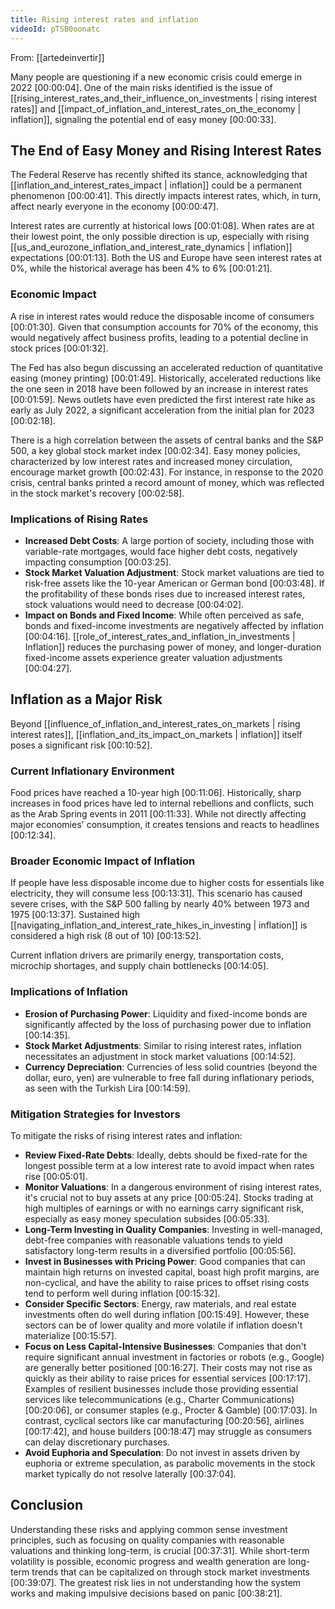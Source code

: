 ```yaml
---
title: Rising interest rates and inflation
videoId: pTSB0oonatc
---
```


From: [[artedeinvertir]] <br/> 

Many people are questioning if a new economic crisis could emerge in 2022 <a class="yt-timestamp" data-t="00:00:04">[00:00:04]</a>. One of the main risks identified is the issue of [[rising_interest_rates_and_their_influence_on_investments | rising interest rates]] and [[impact_of_inflation_and_interest_rates_on_the_economy | inflation]], signaling the potential end of easy money <a class="yt-timestamp" data-t="00:00:33">[00:00:33]</a>.

## The End of Easy Money and Rising Interest Rates

The Federal Reserve has recently shifted its stance, acknowledging that [[inflation_and_interest_rates_impact | inflation]] could be a permanent phenomenon <a class="yt-timestamp" data-t="00:00:41">[00:00:41]</a>. This directly impacts interest rates, which, in turn, affect nearly everyone in the economy <a class="yt-timestamp" data-t="00:00:47">[00:00:47]</a>.

Interest rates are currently at historical lows <a class="yt-timestamp" data-t="00:01:08">[00:01:08]</a>. When rates are at their lowest point, the only possible direction is up, especially with rising [[us_and_eurozone_inflation_and_interest_rate_dynamics | inflation]] expectations <a class="yt-timestamp" data-t="00:01:13">[00:01:13]</a>. Both the US and Europe have seen interest rates at 0%, while the historical average has been 4% to 6% <a class="yt-timestamp" data-t="00:01:21">[00:01:21]</a>.

### Economic Impact

A rise in interest rates would reduce the disposable income of consumers <a class="yt-timestamp" data-t="00:01:30">[00:01:30]</a>. Given that consumption accounts for 70% of the economy, this would negatively affect business profits, leading to a potential decline in stock prices <a class="yt-timestamp" data-t="00:01:32">[00:01:32]</a>.

The Fed has also begun discussing an accelerated reduction of quantitative easing (money printing) <a class="yt-timestamp" data-t="00:01:49">[00:01:49]</a>. Historically, accelerated reductions like the one seen in 2018 have been followed by an increase in interest rates <a class="yt-timestamp" data-t="00:01:59">[00:01:59]</a>. News outlets have even predicted the first interest rate hike as early as July 2022, a significant acceleration from the initial plan for 2023 <a class="yt-timestamp" data-t="00:02:18">[00:02:18]</a>.

There is a high correlation between the assets of central banks and the S&P 500, a key global stock market index <a class="yt-timestamp" data-t="00:02:34">[00:02:34]</a>. Easy money policies, characterized by low interest rates and increased money circulation, encourage market growth <a class="yt-timestamp" data-t="00:02:43">[00:02:43]</a>. For instance, in response to the 2020 crisis, central banks printed a record amount of money, which was reflected in the stock market's recovery <a class="yt-timestamp" data-t="00:02:58">[00:02:58]</a>.

### Implications of Rising Rates

*   **Increased Debt Costs**: A large portion of society, including those with variable-rate mortgages, would face higher debt costs, negatively impacting consumption <a class="yt-timestamp" data-t="00:03:25">[00:03:25]</a>.
*   **Stock Market Valuation Adjustment**: Stock market valuations are tied to risk-free assets like the 10-year American or German bond <a class="yt-timestamp" data-t="00:03:48">[00:03:48]</a>. If the profitability of these bonds rises due to increased interest rates, stock valuations would need to decrease <a class="yt-timestamp" data-t="00:04:02">[00:04:02]</a>.
*   **Impact on Bonds and Fixed Income**: While often perceived as safe, bonds and fixed-income investments are negatively affected by inflation <a class="yt-timestamp" data-t="00:04:16">[00:04:16]</a>. [[role_of_interest_rates_and_inflation_in_investments | Inflation]] reduces the purchasing power of money, and longer-duration fixed-income assets experience greater valuation adjustments <a class="yt-timestamp" data-t="00:04:27">[00:04:27]</a>.

## Inflation as a Major Risk

Beyond [[influence_of_inflation_and_interest_rates_on_markets | rising interest rates]], [[inflation_and_its_impact_on_markets | inflation]] itself poses a significant risk <a class="yt-timestamp" data-t="00:10:52">[00:10:52]</a>.

### Current Inflationary Environment

Food prices have reached a 10-year high <a class="yt-timestamp" data-t="00:11:06">[00:11:06]</a>. Historically, sharp increases in food prices have led to internal rebellions and conflicts, such as the Arab Spring events in 2011 <a class="yt-timestamp" data-t="00:11:33">[00:11:33]</a>. While not directly affecting major economies' consumption, it creates tensions and reacts to headlines <a class="yt-timestamp" data-t="00:12:34">[00:12:34]</a>.

### Broader Economic Impact of Inflation

If people have less disposable income due to higher costs for essentials like electricity, they will consume less <a class="yt-timestamp" data-t="00:13:31">[00:13:31]</a>. This scenario has caused severe crises, with the S&P 500 falling by nearly 40% between 1973 and 1975 <a class="yt-timestamp" data-t="00:13:37">[00:13:37]</a>. Sustained high [[navigating_inflation_and_interest_rate_hikes_in_investing | inflation]] is considered a high risk (8 out of 10) <a class="yt-timestamp" data-t="00:13:52">[00:13:52]</a>.

Current inflation drivers are primarily energy, transportation costs, microchip shortages, and supply chain bottlenecks <a class="yt-timestamp" data-t="00:14:05">[00:14:05]</a>.

### Implications of Inflation

*   **Erosion of Purchasing Power**: Liquidity and fixed-income bonds are significantly affected by the loss of purchasing power due to inflation <a class="yt-timestamp" data-t="00:14:35">[00:14:35]</a>.
*   **Stock Market Adjustments**: Similar to rising interest rates, inflation necessitates an adjustment in stock market valuations <a class="yt-timestamp" data-t="00:14:52">[00:14:52]</a>.
*   **Currency Depreciation**: Currencies of less solid countries (beyond the dollar, euro, yen) are vulnerable to free fall during inflationary periods, as seen with the Turkish Lira <a class="yt-timestamp" data-t="00:14:59">[00:14:59]</a>.

### Mitigation Strategies for Investors

To mitigate the risks of rising interest rates and inflation:

*   **Review Fixed-Rate Debts**: Ideally, debts should be fixed-rate for the longest possible term at a low interest rate to avoid impact when rates rise <a class="yt-timestamp" data-t="00:05:01">[00:05:01]</a>.
*   **Monitor Valuations**: In a dangerous environment of rising interest rates, it's crucial not to buy assets at any price <a class="yt-timestamp" data-t="00:05:24">[00:05:24]</a>. Stocks trading at high multiples of earnings or with no earnings carry significant risk, especially as easy money speculation subsides <a class="yt-timestamp" data-t="00:05:33">[00:05:33]</a>.
*   **Long-Term Investing in Quality Companies**: Investing in well-managed, debt-free companies with reasonable valuations tends to yield satisfactory long-term results in a diversified portfolio <a class="yt-timestamp" data-t="00:05:56">[00:05:56]</a>.
*   **Invest in Businesses with Pricing Power**: Good companies that can maintain high returns on invested capital, boast high profit margins, are non-cyclical, and have the ability to raise prices to offset rising costs tend to perform well during inflation <a class="yt-timestamp" data-t="00:15:32">[00:15:32]</a>.
*   **Consider Specific Sectors**: Energy, raw materials, and real estate investments often do well during inflation <a class="yt-timestamp" data-t="00:15:49">[00:15:49]</a>. However, these sectors can be of lower quality and more volatile if inflation doesn't materialize <a class="yt-timestamp" data-t="00:15:57">[00:15:57]</a>.
*   **Focus on Less Capital-Intensive Businesses**: Companies that don't require significant annual investment in factories or robots (e.g., Google) are generally better positioned <a class="yt-timestamp" data-t="00:16:27">[00:16:27]</a>. Their costs may not rise as quickly as their ability to raise prices for essential services <a class="yt-timestamp" data-t="00:17:17">[00:17:17]</a>. Examples of resilient businesses include those providing essential services like telecommunications (e.g., Charter Communications) <a class="yt-timestamp" data-t="00:20:06">[00:20:06]</a>, or consumer staples (e.g., Procter & Gamble) <a class="yt-timestamp" data-t="00:17:03">[00:17:03]</a>. In contrast, cyclical sectors like car manufacturing <a class="yt-timestamp" data-t="00:20:56">[00:20:56]</a>, airlines <a class="yt-timestamp" data-t="00:17:42">[00:17:42]</a>, and house builders <a class="yt-timestamp" data-t="00:18:47">[00:18:47]</a> may struggle as consumers can delay discretionary purchases.
*   **Avoid Euphoria and Speculation**: Do not invest in assets driven by euphoria or extreme speculation, as parabolic movements in the stock market typically do not resolve laterally <a class="yt-timestamp" data-t="00:37:04">[00:37:04]</a>.

## Conclusion

Understanding these risks and applying common sense investment principles, such as focusing on quality companies with reasonable valuations and thinking long-term, is crucial <a class="yt-timestamp" data-t="00:37:31">[00:37:31]</a>. While short-term volatility is possible, economic progress and wealth generation are long-term trends that can be capitalized on through stock market investments <a class="yt-timestamp" data-t="00:39:07">[00:39:07]</a>. The greatest risk lies in not understanding how the system works and making impulsive decisions based on panic <a class="yt-timestamp" data-t="00:38:21">[00:38:21]</a>.